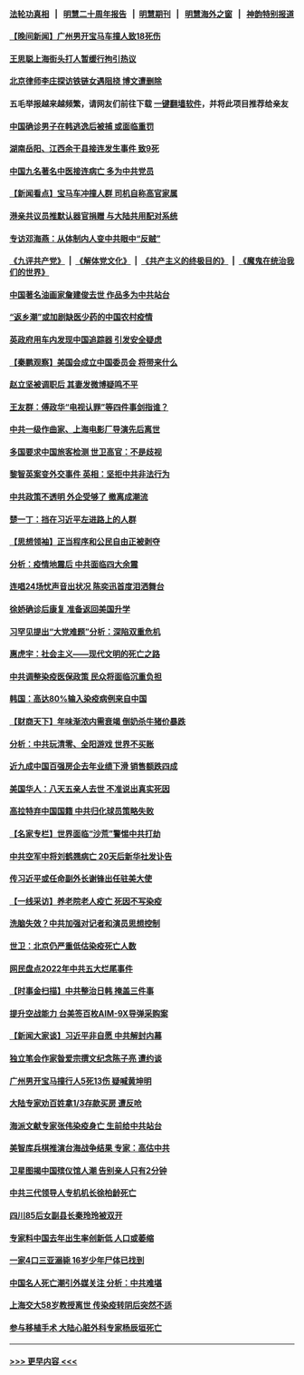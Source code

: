#### [法轮功真相](https://github.com/gfw-breaker/truth/blob/master/README.md?t=0) &nbsp;&nbsp;|&nbsp;&nbsp; [明慧二十周年报告](https://github.com/gfw-breaker/mh-reports/blob/master/README.md?t=0) &nbsp;&nbsp;|&nbsp;&nbsp;[明慧期刊](https://github.com/gfw-breaker/mh-qikan) &nbsp;&nbsp;|&nbsp;&nbsp; [明慧海外之窗](https://github.com/gfw-breaker/mh-news/blob/master/README.md?t=0) &nbsp;&nbsp;|&nbsp;&nbsp; [神韵特别报道](https://github.com/gfw-breaker/mh-news/blob/master/shenyun.md?t=0)
#### [【晚间新闻】广州男开宝马车撞人致18死伤](../pages/nsc413/n13905330.md?t=01121843) 
#### [王思聪上海街头打人暂缓行拘引热议](../pages/nsc413/n13905242.md?t=01121843) 
#### [北京律师李庄探访铁链女遇阻挠 博文遭删除](../pages/nsc413/n13905176.md?t=01121843) 
#### 五毛举报越来越频繁，请网友们前往下载 [一键翻墙软件](https://github.com/gfw-breaker/ssr-accounts)，并将此项目推荐给亲友
#### [中国确诊男子在韩逃逸后被捕 或面临重罚](../pages/nsc413/n13905164.md?t=01121843) 
#### [湖南岳阳、江西余干县接连发生事件 致9死](../pages/nsc413/n13905091.md?t=01121843) 
#### [中国九名著名中医接连病亡 多为中共党员](../pages/nsc413/n13905179.md?t=01121843) 
#### [【新闻看点】宝马车冲撞人群 司机自称高官家属](../pages/nsc413/n13904967.md?t=01121843) 
#### [港亲共议员推默认器官捐赠 与大陆共用配对系统](../pages/nsc413/n13905168.md?t=01121843) 
#### [专访邓海燕：从体制内人变中共眼中“反贼”](../pages/nsc413/n13905074.md?t=01121843) 
#### [《九评共产党》](https://github.com/begood0513/9ping.md/blob/master/README.md) &nbsp;|&nbsp; [《解体党文化》](../../../../jtdwh.md/blob/master/README.md)  &nbsp;|&nbsp; [《共产主义的终极目的》](../../../../gczydzjmd.md/blob/master/README.md) &nbsp;|&nbsp; [《魔鬼在统治我们的世界》](../../../../mgztzwmdsj.md/blob/master/README.md) 
#### [中国著名油画家詹建俊去世 作品多为中共站台](../pages/nsc413/n13905015.md?t=01121843) 
#### [“返乡潮”或加剧缺医少药的中国农村疫情](../pages/nsc413/n13904872.md?t=01121843) 
#### [英政府用车内发现中国追踪器 引发安全疑虑](../pages/nsc413/n13904978.md?t=01121843) 
#### [【秦鹏观察】美国会成立中国委员会 将带来什么](../pages/nsc413/n13904962.md?t=01121843) 
#### [赵立坚被调职后 其妻发微博疑鸣不平](../pages/nsc413/n13905045.md?t=01121843) 
#### [王友群：傅政华“电视认罪”等四件事剑指谁？](../pages/nsc413/n13904741.md?t=01121843) 
#### [中共一级作曲家、上海电影厂导演先后离世](../pages/nsc413/n13904939.md?t=01121843) 
#### [多国要求中国旅客检测 世卫高官：不是歧视](../pages/nsc413/n13904906.md?t=01121843) 
#### [黎智英案变外交事件 英相：坚拒中共非法行为](../pages/nsc413/n13904982.md?t=01121843) 
#### [中共政策不透明 外企受够了 撤离成潮流](../pages/nsc413/n13904279.md?t=01121843) 
#### [楚一丁：挡在习近平左进路上的人群](../pages/nsc413/n13904349.md?t=01121843) 
#### [【思想领袖】正当程序和公民自由正被剥夺](../pages/nsc413/n13878046.md?t=01121843) 
#### [分析：疫情地震后 中共面临四大余震](../pages/nsc413/n13904852.md?t=01121843) 
#### [连唱24场忧声音出状况 陈奕迅首度泪洒舞台](../pages/nsc413/n13904857.md?t=01121843) 
#### [徐娇确诊后康复 准备返回美国升学](../pages/nsc413/n13904822.md?t=01121843) 
#### [习罕见提出“大党难题”分析：深陷双重危机](../pages/nsc413/n13904766.md?t=01121843) 
#### [惠虎宇：社会主义——现代文明的死亡之路](../pages/nsc413/n13904452.md?t=01121843) 
#### [中共调整染疫医保政策 民众将面临沉重负担](../pages/nsc413/n13904658.md?t=01121843) 
#### [韩国：高达80%输入染疫病例来自中国](../pages/nsc413/n13904777.md?t=01121843) 
#### [【财商天下】年味渐浓内需衰竭 倒奶杀牛猪价暴跌](../pages/nsc413/n13904837.md?t=01121843) 
#### [分析：中共玩清零、全阳游戏 世界不买账](../pages/nsc413/n13904834.md?t=01121843) 
#### [近九成中国百强房企去年业绩下滑 销售额跌四成](../pages/nsc413/n13904850.md?t=01121843) 
#### [美国华人：八天五亲人去世 不准说出真实死因](../pages/nsc413/n13904818.md?t=01121843) 
#### [高拉特弃中国国籍 中共归化球员策略失败](../pages/nsc413/n13904403.md?t=01121843) 
#### [【名家专栏】世界面临“沙荒”警惕中共打劫](../pages/nsc413/n13904662.md?t=01121843) 
#### [中共空军中将刘鹤翘病亡 20天后新华社发讣告](../pages/nsc413/n13904779.md?t=01121843) 
#### [传习近平或任命副外长谢锋出任驻美大使](../pages/nsc413/n13904776.md?t=01121843) 
#### [【一线采访】养老院老人疫亡 死因不写染疫](../pages/nsc413/n13904494.md?t=01121843) 
#### [洗脑失效？中共加强对记者和演员思想控制](../pages/nsc413/n13904552.md?t=01121843) 
#### [世卫：北京仍严重低估染疫死亡人数](../pages/nsc413/n13904764.md?t=01121843) 
#### [网民盘点2022年中共五大烂尾事件](../pages/nsc413/n13904688.md?t=01121843) 
#### [【时事金扫描】中共整治日韩 掩盖三件事](../pages/nsc413/n13904725.md?t=01121843) 
#### [提升空战能力 台美签百枚AIM-9X导弹采购案](../pages/nsc413/n13904324.md?t=01121843) 
#### [【新闻大家谈】习近平非自愿 中共解封内幕](../pages/nsc413/n13904696.md?t=01121843) 
#### [独立笔会作家昝爱宗撰文纪念陈子亮 遭约谈](../pages/nsc413/n13904602.md?t=01121843) 
#### [广州男开宝马撞行人5死13伤 疑喊黄坤明](../pages/nsc413/n13904660.md?t=01121843) 
#### [大陆专家劝百姓拿1/3存款买房 遭反呛](../pages/nsc413/n13904551.md?t=01121843) 
#### [海派文献专家张伟染疫身亡 生前给中共站台](../pages/nsc413/n13904559.md?t=01121843) 
#### [美智库兵棋推演台海战争结果 专家：高估中共](../pages/nsc413/n13904396.md?t=01121843) 
#### [卫星图揭中国殡仪馆人潮 告别亲人只有2分钟](../pages/nsc413/n13904053.md?t=01121843) 
#### [中共三代领导人专机机长徐柏龄死亡](../pages/nsc413/n13904491.md?t=01121843) 
#### [四川85后女副县长秦玲玲被双开](../pages/nsc413/n13904560.md?t=01121843) 
#### [专家料中国去年出生率创新低 人口或萎缩](../pages/nsc413/n13904493.md?t=01121843) 
#### [一家4口三亚溺毙 16岁少年尸体已找到](../pages/nsc413/n13904537.md?t=01121843) 
#### [中国名人死亡潮引外媒关注 分析：中共难堪](../pages/nsc413/n13904469.md?t=01121843) 
#### [上海交大58岁教授离世 传染疫转阴后突然不适](../pages/nsc413/n13904241.md?t=01121843) 
#### [参与移植手术 大陆心脏外科专家杨辰垣死亡](../pages/nsc413/n13904178.md?t=01121843) 

----
#### [ >>> 更早内容 <<< ](../indexes/nsc413-earlier.md)
